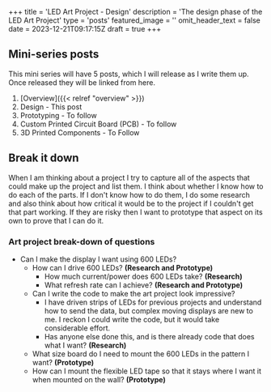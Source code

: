+++
title = 'LED Art Project - Design'
description = 'The design phase of the LED Art Project'
type = 'posts'
featured_image = ''
omit_header_text = false
date = 2023-12-21T09:17:15Z
draft = true
+++

## Mini-series posts

This mini series will have 5 posts, which I will release as I write them up.  Once released they will be linked from here.

1. [Overview]({{< relref "overview" >}})
2. Design - This post
3. Prototyping - To follow
4. Custom Printed Circuit Board (PCB) - To follow
5. 3D Printed Components - To Follow
<!-- 2. [Design]({{< relref "design" >}}) --> 

## Break it down

When I am thinking about a project I try to capture all of the aspects that could make up the project and list them.  I think about whether I know how to do each of the parts.  If I don't know how to do them, I do some research and also think about how critical it would be to the project if I couldn't get that part working.  If they are risky then I want to prototype that aspect on its own to prove that I can do it.

### Art project break-down of questions

* Can I make the display I want using 600 LEDs?
  * How can I drive 600 LEDs? **(Research and Prototype)**
    * How much current/power does 600 LEDs take? **(Research)**
    * What refresh rate can I achieve? **(Research and Prototype)**
  * Can I write the code to make the art project look impressive?
    * I have driven strips of LEDs for previous projects and understand how to send the data, but complex moving displays are new to me.  I reckon I could write the code, but it would take considerable effort.
    * Has anyone else done this, and is there already code that does what I want? **(Research)**
  * What size board do I need to mount the 600 LEDs in the pattern I want? **(Prototype)**
  * How can I mount the flexible LED tape so that it stays where I want it when mounted on the wall? **(Prototype)**